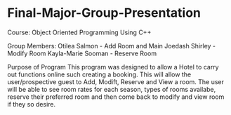 # Final-Major-Group-Presentation
Course: Object Oriented Programming Using C++

Group Members:
Otilea Salmon - Add Room and Main
Joedash Shirley - Modify Room
Kayla-Marie Sooman - Reserve Room


Purpose of Program
This program was designed to allow a Hotel to carry out functions online such creating a booking. 
This will allow the user/prospective guest to Add, Modift, Reserve and View a room. The user will 
be able to see room rates for each season, types of rooms availabe, reserve their preferred room
and then come back to modify and view room if they so desire.
